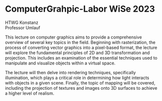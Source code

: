 # ComputerGrahpic-Labor WiSe 2023

HTWG Konstanz <br>
Professor Umlauf <br>

This lecture on computer graphics aims to provide a comprehensive overview of several key topics in the field. Beginning with rasterization, the process of converting vector graphics into a pixel-based format, the lecture will explore the fundamental principles of 2D and 3D transformation and projection. This includes an examination of the essential techniques used to manipulate and visualize objects within a virtual space.

The lecture will then delve into rendering techniques, specifically illumination, which plays a critical role in determining how light interacts with objects in a given scene. Finally, the topic of mapping will be covered, including the projection of textures and images onto 3D surfaces to achieve a higher level of realism.
